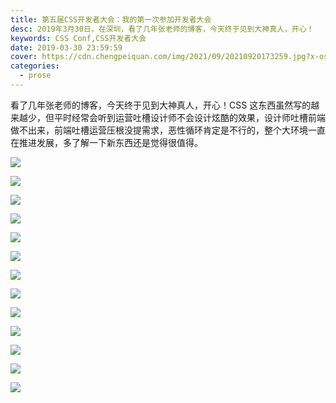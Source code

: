 ```yaml
---
title: 第五届CSS开发者大会：我的第一次参加开发者大会
desc: 2019年3月30日，在深圳，看了几年张老师的博客，今天终于见到大神真人，开心！
keywords: CSS Conf,CSS开发者大会
date: 2019-03-30 23:59:59
cover: https://cdn.chengpeiquan.com/img/2021/09/20210920173259.jpg?x-oss-process=image/interlace,1
categories:
  - prose
---
```


看了几年张老师的博客，今天终于见到大神真人，开心！CSS 这东西虽然写的越来越少，但平时经常会听到运营吐槽设计师不会设计炫酷的效果，设计师吐槽前端做不出来，前端吐槽运营压根没提需求，恶性循环肯定是不行的，整个大环境一直在推进发展，多了解一下新东西还是觉得很值得。

![](https://cdn.chengpeiquan.com/img/2021/09/20210920174134.jpg?x-oss-process=image/interlace,1)

![](https://cdn.chengpeiquan.com/img/2021/09/20210920174135.jpg?x-oss-process=image/interlace,1)

![](https://cdn.chengpeiquan.com/img/2021/09/20210920174136.jpg?x-oss-process=image/interlace,1)

![](https://cdn.chengpeiquan.com/img/2021/09/20210920174137.jpg?x-oss-process=image/interlace,1)

![](https://cdn.chengpeiquan.com/img/2021/09/20210920174138.jpg?x-oss-process=image/interlace,1)

![](https://cdn.chengpeiquan.com/img/2021/09/20210920174139.jpg?x-oss-process=image/interlace,1)

![](https://cdn.chengpeiquan.com/img/2021/09/20210920174140.jpg?x-oss-process=image/interlace,1)

![](https://cdn.chengpeiquan.com/img/2021/09/20210920174141.jpg?x-oss-process=image/interlace,1)

![](https://cdn.chengpeiquan.com/img/2021/09/20210920174142.jpg?x-oss-process=image/interlace,1)

![](https://cdn.chengpeiquan.com/img/2021/09/20210920174143.jpg?x-oss-process=image/interlace,1)

![](https://cdn.chengpeiquan.com/img/2021/09/20210920174144.jpg?x-oss-process=image/interlace,1)

![](https://cdn.chengpeiquan.com/img/2021/09/20210920174145.jpg?x-oss-process=image/interlace,1)

![](https://cdn.chengpeiquan.com/img/2021/09/20210920174146.jpg?x-oss-process=image/interlace,1)
